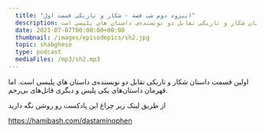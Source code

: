 ```yaml
---
  title: "اپیزود دوم شب قصه - شکار و تاریکی قسمت اول"
  description: اولين قسمت داستان شكار و تاريكی تقابل دو نويسنده‌ی داستان هاي پليسي است"
  date: 2021-07-07T00:00:00+00:00
  thumbnail: /images/episodepics/sh2.jpg
  topic: shabghese
  type: podcast
  mediaFiles: /mp3/sh2.mp3
---
```

   
اولين قسمت داستان شكار و تاريكی تقابل دو نويسنده‌ی داستان هاي پليسی است. اما قهرمان داستان‌های یکی پلیس و دیگری قاتل‌های بی‌رحم.

از طریق لینک زیر چراغ این پادکست رو روشن نگه دارید

https://hamibash.com/dastaminophen